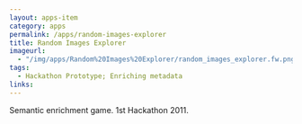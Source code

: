```yaml
---
layout: apps-item
category: apps
permalink: /apps/random-images-explorer
title: Random Images Explorer
imageurl:
  - "/img/apps/Random%20Images%20Explorer/random_images_explorer.fw.png"
tags:
  - Hackathon Prototype; Enriching metadata
links:
---
```


Semantic enrichment game. 1st Hackathon 2011.
